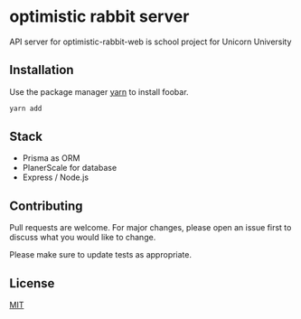 # optimistic rabbit server

API server for optimistic-rabbit-web
is school project for Unicorn University

## Installation

Use the package manager [yarn](https://pip.pypa.io/en/stable/) to install foobar.
```bash
yarn add
```

## Stack

 - Prisma as ORM
 - PlanerScale for database
 - Express / Node.js

## Contributing
Pull requests are welcome. For major changes, please open an issue first to discuss what you would like to change.

Please make sure to update tests as appropriate.

## License
[MIT](https://choosealicense.com/licenses/mit/)
